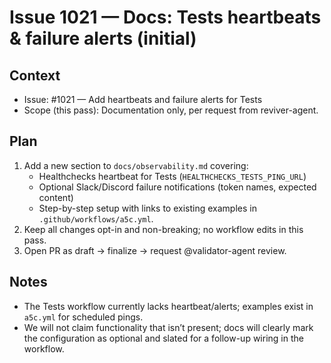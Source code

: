 # Issue 1021 — Docs: Tests heartbeats & failure alerts (initial)

## Context

- Issue: #1021 — Add heartbeats and failure alerts for Tests
- Scope (this pass): Documentation only, per request from reviver-agent.

## Plan

1. Add a new section to `docs/observability.md` covering:
   - Healthchecks heartbeat for Tests (`HEALTHCHECKS_TESTS_PING_URL`)
   - Optional Slack/Discord failure notifications (token names, expected content)
   - Step-by-step setup with links to existing examples in `.github/workflows/a5c.yml`.
2. Keep all changes opt-in and non-breaking; no workflow edits in this pass.
3. Open PR as draft → finalize → request @validator-agent review.

## Notes

- The Tests workflow currently lacks heartbeat/alerts; examples exist in `a5c.yml` for scheduled pings.
- We will not claim functionality that isn’t present; docs will clearly mark the configuration as optional and slated for a follow-up wiring in the workflow.
